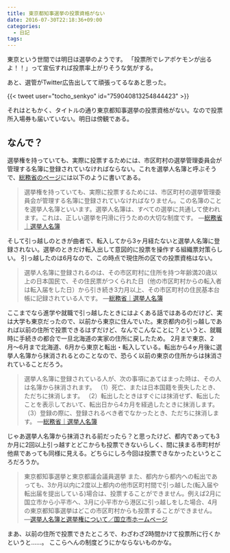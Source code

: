 ```yaml
---
title: 東京都知事選挙の投票資格がない
date: 2016-07-30T22:18:36+09:00
categories:
  - 日記
tags:
---
```


東京という世間では明日は選挙のようです。
「投票所でレアポケモンが出るよ！！」って宣伝すれば投票率上がりそうな気がする。

あと、選管がTwitter広告出してて頑張ってるなあと思った。

{{< tweet user="tocho_senkyo" id="759040813254844423" >}}

それはともかく、タイトルの通り東京都知事選挙の投票資格がない。なので投票所入場券も届いていない。明日は傍観である。

## なんで？

選挙権を持っていても、実際に投票するためには、市区町村の選挙管理委員会が管理する名簿に登録されていなければならない。これを選挙人名簿と呼ぶそうで、[総務省のページ](http://www.soumu.go.jp/senkyo/senkyo_s/naruhodo/naruhodo07.html)には以下のように書いてある。

> 選挙権を持っていても、実際に投票するためには、市区町村の選挙管理委員会が管理する名簿に登録されていなければなりません。この名簿のことを選挙人名簿といいます。選挙人名簿は、すべての選挙に共通して使われます。これは、正しい選挙を円滑に行うための大切な制度です。
> ―[総務省｜選挙人名簿](http://www.soumu.go.jp/senkyo/senkyo_s/naruhodo/naruhodo07.html)

そして引っ越しのときが曲者で、転入してから3ヶ月経たないと選挙人名簿に登録されない。選挙のときだけ転入出して意図的に投票を操作する組織票対策らしい。
引っ越したのは6月なので、この時点で現住所の区での投票資格はない。

> 選挙人名簿に登録されるのは、その市区町村に住所を持つ年齢満20歳以上の日本国民で、その住民票がつくられた日（他の市区町村からの転入者は転入届をした日）から引き続き3力月以上、その市区町村の住民基本台帳に記録されている人です。
> ―[総務省｜選挙人名簿](http://www.soumu.go.jp/senkyo/senkyo_s/naruhodo/naruhodo07.html)

ここまでなら進学や就職で引っ越したときにはよくある話ではあるのだけど、実は大学も東京だったので、以前から東京に住んでいた。東京都内の引っ越しであれば以前の住所で投票できるはずだけど、なんでこんなことに？というと、就職時に手続きの都合で一旦北海道の実家の住所に戻したため。
2月まで東京、2月〜6月まで北海道、6月から東京と転出・転入している。転出から4ヶ月後に選挙人名簿から抹消されるとのことなので、恐らく以前の東京の住所からは抹消されていることだろう。

> 選挙人名簿に登録されている人が、次の事項にあてはまった時は、その人は名簿から抹消されます。
> （1）死亡、または日本国籍を喪失したとき、ただちに抹消します。
> （2）転出したときはすぐには抹消せず、転出したことを表示しておいて、転出日から4カ月を経過したときに抹消します。
> （3）登録の際に、登録されるべき者でなかったとき、ただちに抹消します。
> ―[総務省｜選挙人名簿](http://www.soumu.go.jp/senkyo/senkyo_s/naruhodo/naruhodo07.html)

じゃあ選挙人名簿から抹消される前だったら？と思ったけど、都内であっても3か月に2回以上引っ越すとどこからも投票できないらしく、間に挟まる市町村が他県であっても同様に見える。どちらにしろ今回は投票できなかったというところだろうか。

> 東京都知事選挙と東京都議会議員選挙
> また、都内から都内への転出であっても、3か月以内に2度以上都内の他市区町村間で引っ越した(転入届や転出届を提出している)場合は、投票することができません。例えば2月に国立市から小平市へ、3月に小平市から港区に引っ越しをした場合、4月の東京都知事選挙はどこの市区町村からも投票することができません。
> ―[選挙人名簿と選挙権について／国立市ホームページ](http://www.city.kunitachi.tokyo.jp/shisei/senkyo/seido/1465447601534.html)

まあ、以前の住所で投票できたところで、わざわざ2時間かけて投票所に行くかというと……。
ここらへんの制度どうにかならないものかな。
